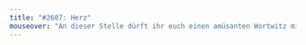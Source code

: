 ```yaml
---
title: "#2607: Herz"
mouseover: "An dieser Stelle dürft ihr euch einen amüsanten Wortwitz mit Bier und Libyen zusammenbasteln."
---
```

